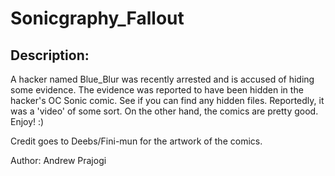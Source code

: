 
# Sonicgraphy_Fallout
## Description:
A hacker named Blue_Blur was recently arrested and is accused of hiding some evidence. The evidence was reported to have been hidden in the hacker's OC Sonic comic. See if you can find any hidden files. Reportedly, it was a 'video' of some sort. On the other hand, the comics are pretty good. Enjoy! :)

Credit goes to Deebs/Fini-mun for the artwork of the comics.

Author: Andrew Prajogi


